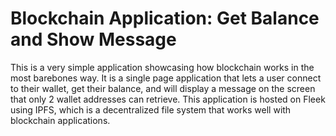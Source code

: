 
# Blockchain Application: Get Balance and Show Message
This is a very simple application showcasing how blockchain works in the most barebones way. It is a single page application that lets a user connect to their wallet, get their balance, and will display a message on the screen that only 2 wallet addresses can retrieve. This application is hosted on Fleek using IPFS, which is a decentralized file system that works well with blockchain applications. 

